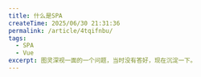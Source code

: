 ```yaml
---
title: 什么是SPA
createTime: 2025/06/30 21:31:36
permalink: /article/4tqifnbu/
tags: 
  - SPA
  - Vue
excerpt: 图灵深视一面的一个问题，当时没有答好，现在沉淀一下。
---
```

